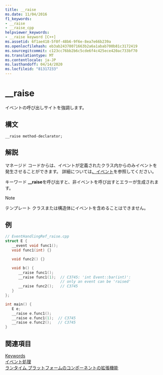 ```yaml
---
title: __raise
ms.date: 11/04/2016
f1_keywords:
- __raise
- __raise_cpp
helpviewer_keywords:
- __raise keyword [C++]
ms.assetid: 6f1ae418-5f0f-48b6-9f6e-8ea7e66b239a
ms.openlocfilehash: eb3ab24378071663b2a6a1abab700b81c3172419
ms.sourcegitcommit: c123cc76bb2b6c5cde6f4c425ece420ac733bf70
ms.translationtype: MT
ms.contentlocale: ja-JP
ms.lasthandoff: 04/14/2020
ms.locfileid: "81317233"
---
```

# <a name="__raise"></a>__raise

イベントの呼び出しサイトを強調します。

## <a name="syntax"></a>構文

```
__raise method-declarator;
```

## <a name="remarks"></a>解説

マネージド コードからは、イベントが定義されたクラス内からのみイベントを発生させることができます。 詳細については[、イベント](../extensions/event-cpp-component-extensions.md)を参照してください。

キーワード **__raise**を呼び出すと、非イベントを呼び出すとエラーが生成されます。

> [!NOTE]
> テンプレート クラスまたは構造体にイベントを含めることはできません。

## <a name="example"></a>例

```cpp
// EventHandlingRef_raise.cpp
struct E {
   __event void func1();
   void func1(int) {}

   void func2() {}

   void b() {
      __raise func1();
      __raise func1(1);  // C3745: 'int Event::bar(int)':
                         // only an event can be 'raised'
      __raise func2();   // C3745
   }
};

int main() {
   E e;
   __raise e.func1();
   __raise e.func1(1);  // C3745
   __raise e.func2();   // C3745
}
```

## <a name="see-also"></a>関連項目

[Keywords](../cpp/keywords-cpp.md)<br/>
[イベント処理](../cpp/event-handling.md)<br/>
[ランタイム プラットフォームのコンポーネントの拡張機能](../extensions/component-extensions-for-runtime-platforms.md)
